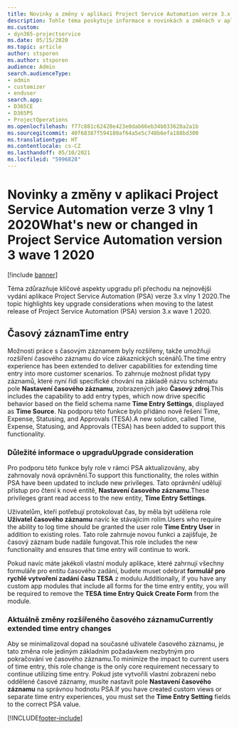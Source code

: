 ```yaml
---
title: Novinky a změny v aplikaci Project Service Automation verze 3.x vlny 1 2020
description: Tohle téma poskytuje informace o novinkách a změnách v aplikaci Project Service Automation verze 3 vlny 1 2020.
ms.custom:
- dyn365-projectservice
ms.date: 05/15/2020
ms.topic: article
author: stsporen
ms.author: stsporen
audience: Admin
search.audienceType:
- admin
- customizer
- enduser
search.app:
- D365CE
- D365PS
- ProjectOperations
ms.openlocfilehash: f77c881c62428e423e0dab66eb34b033628a2a1b
ms.sourcegitcommit: 40f68387f594180af64a5e5c748b6efa188bd300
ms.translationtype: HT
ms.contentlocale: cs-CZ
ms.lasthandoff: 05/10/2021
ms.locfileid: "5996828"
---
```

# <a name="whats-new-or-changed-in-project-service-automation-version-3-wave-1-2020"></a><span data-ttu-id="5d6e5-103">Novinky a změny v aplikaci Project Service Automation verze 3 vlny 1 2020</span><span class="sxs-lookup"><span data-stu-id="5d6e5-103">What's new or changed in Project Service Automation version 3 wave 1 2020</span></span>

[!include [banner](../includes/psa-now-project-operations.md)]

<span data-ttu-id="5d6e5-104">Téma zdůrazňuje klíčové aspekty upgradu při přechodu na nejnovější vydání aplikace Project Service Automation (PSA) verze 3.x vlny 1 2020.</span><span class="sxs-lookup"><span data-stu-id="5d6e5-104">The topic highlights key upgrade considerations when moving to the latest release of Project Service Automation (PSA) version 3.x wave 1 2020.</span></span>

## <a name="time-entry"></a><span data-ttu-id="5d6e5-105">Časový záznam</span><span class="sxs-lookup"><span data-stu-id="5d6e5-105">Time entry</span></span>
<span data-ttu-id="5d6e5-106">Možnosti práce s časovým záznamem byly rozšířeny, takže umožňují rozšíření časového záznamu do více zákaznických scénářů.</span><span class="sxs-lookup"><span data-stu-id="5d6e5-106">The time entry experience has been extended to deliver capabilities for extending time entry into more customer scenarios.</span></span> <span data-ttu-id="5d6e5-107">To zahrnuje možnost přidat typy záznamů, které nyní řídí specifické chování na základě názvu schématu pole **Nastavení časového záznamu**, zobrazených jako **Časový zdroj**.</span><span class="sxs-lookup"><span data-stu-id="5d6e5-107">This includes the capability to add entry types, which now drive specific behavior based on the field schema name **Time Entry Settings**, displayed as **Time Source**.</span></span> <span data-ttu-id="5d6e5-108">Na podporu této funkce bylo přidáno nové řešení Time, Expense, Statusing, and Approvals (TESA).</span><span class="sxs-lookup"><span data-stu-id="5d6e5-108">A new solution, called Time, Expense, Statusing, and Approvals (TESA) has been added to support this functionality.</span></span>

### <a name="upgrade-consideration"></a><span data-ttu-id="5d6e5-109">Důležité informace o upgradu</span><span class="sxs-lookup"><span data-stu-id="5d6e5-109">Upgrade consideration</span></span>
<span data-ttu-id="5d6e5-110">Pro podporu této funkce byly role v rámci PSA aktualizovány, aby zahrnovaly nová oprávnění.</span><span class="sxs-lookup"><span data-stu-id="5d6e5-110">To support this functionality, the roles within PSA have been updated to include new privileges.</span></span> <span data-ttu-id="5d6e5-111">Tato oprávnění udělují přístup pro čtení k nové entitě, **Nastavení časového záznamu**.</span><span class="sxs-lookup"><span data-stu-id="5d6e5-111">These privileges grant read access to the new entity, **Time Entry Settings**.</span></span>

<span data-ttu-id="5d6e5-112">Uživatelům, kteří potřebují protokolovat čas, by měla být udělena role **Uživatel časového záznamu** navíc ke stávajícím rolím.</span><span class="sxs-lookup"><span data-stu-id="5d6e5-112">Users who require the ability to log time should be granted the user role **Time Entry User** in addition to existing roles.</span></span> <span data-ttu-id="5d6e5-113">Tato role zahrnuje novou funkci a zajišťuje, že časový záznam bude nadále fungovat.</span><span class="sxs-lookup"><span data-stu-id="5d6e5-113">This role includes the new functionality and ensures that time entry will continue to work.</span></span>

<span data-ttu-id="5d6e5-114">Pokud navíc máte jakékoli vlastní moduly aplikace, které zahrnují všechny formuláře pro entitu časového zadání, budete muset odebrat **formulář pro rychlé vytvoření zadání času TESA** z modulu.</span><span class="sxs-lookup"><span data-stu-id="5d6e5-114">Additionally, if you have any custom app modules that include all forms for the time entry entity, you will be required to remove the **TESA time Entry Quick Create Form** from the module.</span></span>

### <a name="currently-extended-time-entry-changes"></a><span data-ttu-id="5d6e5-115">Aktuálně změny rozšířeného časového záznamu</span><span class="sxs-lookup"><span data-stu-id="5d6e5-115">Currently extended time entry changes</span></span>
<span data-ttu-id="5d6e5-116">Aby se minimalizoval dopad na současné uživatele časového záznamu, je tato změna role jediným základním požadavkem nezbytným pro pokračování ve časového záznamu.</span><span class="sxs-lookup"><span data-stu-id="5d6e5-116">To minimize the impact to current users of time entry, this role change is the only core requirement necessary to continue utilizing time entry.</span></span> <span data-ttu-id="5d6e5-117">Pokud jste vytvořili vlastní zobrazení nebo oddělené časové záznamy, musíte nastavit pole **Nastavení časového záznamu** na správnou hodnotu PSA.</span><span class="sxs-lookup"><span data-stu-id="5d6e5-117">If you have created custom views or separate time entry experiences, you must set the **Time Entry Setting** fields to the correct PSA value.</span></span>


[!INCLUDE[footer-include](../includes/footer-banner.md)]